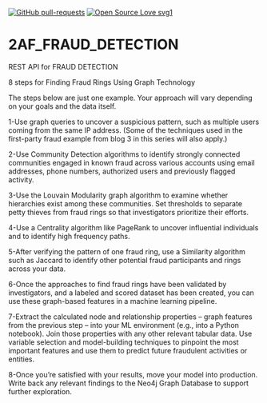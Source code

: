 
[![GitHub pull-requests](https://img.shields.io/github/issues-pr/Naereen/StrapDown.js.svg)](https://GitHub.com/Naereen/StrapDown.js/pull/)
[![Open Source Love svg1](https://badges.frapsoft.com/os/v1/open-source.svg?v=103)](https://github.com/ellerbrock/open-source-badges/)

# 2AF_FRAUD_DETECTION
REST API for FRAUD DETECTION

8 steps for Finding Fraud Rings Using Graph Technology

The steps below are just one example. Your approach will vary depending on your goals and the data itself.

1-Use graph queries to uncover a suspicious pattern, such as multiple users coming from the same IP address. (Some of the techniques used in the first-party fraud example from blog 3 in this series will also apply.)

2-Use Community Detection algorithms to identify strongly connected communities engaged in known fraud across various accounts using email addresses, phone numbers, authorized users and previously flagged activity.

3-Use the Louvain Modularity graph algorithm to examine whether hierarchies exist among these communities. Set thresholds to separate petty thieves from fraud rings so that investigators prioritize their efforts.

4-Use a Centrality algorithm like PageRank to uncover influential individuals and to identify high frequency paths.

5-After verifying the pattern of one fraud ring, use a Similarity algorithm such as Jaccard to identify other potential fraud participants and rings across your data.

6-Once the approaches to find fraud rings have been validated by investigators, and a labeled and scored dataset has been created, you can use these graph-based features in a machine learning pipeline.

7-Extract the calculated node and relationship properties – graph features from the previous step – into your ML environment (e.g., into a Python notebook). Join those properties with any other relevant tabular data. Use variable selection and model-building techniques to pinpoint the most important features and use them to predict future fraudulent activities or entities.

8-Once you’re satisfied with your results, move your model into production. Write back any relevant findings to the Neo4j Graph Database to support further exploration.


